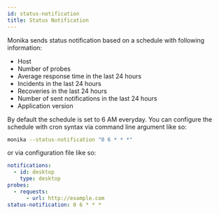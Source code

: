 ```yaml
---
id: status-notification
title: Status Notification
---
```


Monika sends status notification based on a schedule with following information:

- Host
- Number of probes
- Average response time in the last 24 hours
- Incidents in the last 24 hours
- Recoveries in the last 24 hours
- Number of sent notifications in the last 24 hours
- Application version

By default the schedule is set to 6 AM everyday. You can configure the schedule with cron syntax via command line argument like so:

```bash
monika --status-notification "0 6 * * *"
```

or via configuration file like so:

```yml
notifications:
  - id: desktop
    type: desktop
probes:
  - requests:
      - url: http://example.com
status-notification: 0 6 * * *
```
